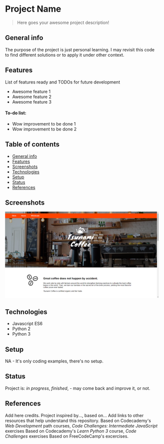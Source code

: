 # Project Name
> Here goes your awesome project description!


## General info
The purpose of the project is just personal learning. I may revisit this code to find different solutions or to apply it under other context. 

## Features
List of features ready and TODOs for future development
* Awesome feature 1
* Awesome feature 2
* Awesome feature 3

#### To-do list:
* Wow improvement to be done 1
* Wow improvement to be done 2


## Table of contents
* [General info](#general-info)
* [Features](#features)
* [Screenshots](#screenshots)
* [Technologies](#technologies)
* [Setup](#setup)
* [Status](#status)
* [References](#references)


## Screenshots
![Example screenshot](./img/screenshot.png)

## Technologies
* Javascript ES6
* Python 2
* Python 3

## Setup
NA - It's only coding examples, there's no setup.

## Status
Project is: _in progress_, _finished_, - may come back and improve it, or not.


## References
Add here credits. Project inspired by..., based on...
Add links to other resources that help understand this repository.
Based on Codecademy's _Web Development_ path courses, _Code Challenges: Intermediate JavaScript_ exercises
Based on Codecademy's _Learn Python 3_ course, _Code Challenges_ exercises
Based on FreeCodeCamp's excercises.

